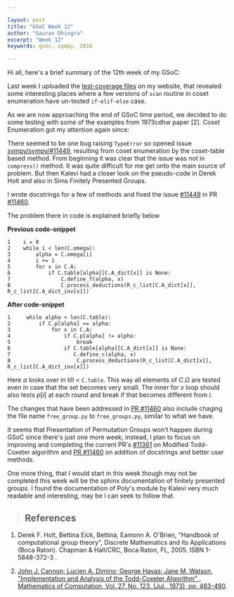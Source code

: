 ```yaml
---

layout: post
title: "GSoC Week 12"
author: "Gaurav Dhingra"
excerpt: "Week 12"
keywords: gsoc, sympy, 2016

---
```



Hi all, here's a brief summary of the 12th week of my GSoC:

Last week I uploaded the [test-coverage files](https://gxyd.github.io/gsoc2016/covhtml/index.html) on my website, that revealed some interesting places where a few versions of `scan` routine in coset enumeration have un-tested `if-elif-else` case.

As we are now approaching the end of GSoC time period, we decided to do some testing with some of the examples from 1973cdhw paper [2]. Coset Enumeration got my attention again since:

There seemed to be one bug raising `TypeError` so opened issue [sympy/sympy/#11449](https://github.com/sympy/sympy/issues/11449), resulting from coset enumeration by the coset-table based method. From beginning it was clear that the issue was not in `compress()` method. It was quite difficult for me get onto the main source of problem. But then Kalevi had a closer look on the pseudo-code in Derek Holt and also in Sims Finitely Presented Groups.

I wrote docstrings for a few of methods and fixed the issue [#11449](https://github.com/sympy/sympy/issue/11449) in PR [#11460](https://github.com/sympy/sympy/pull/11460).

The problem there in code is explained briefly below

**Previous code-snippet**

```
1    i = 0
2    while i < len(C.omega):
3        alpha = C.omega[i]
4        i += 1
5        for x in C.A:
6            if C.table[alpha][C.A_dict[x]] is None:
7                C.define_f(alpha, x)
8                C.process_deductions(R_c_list[C.A_dict[x]], R_c_list[C.A_dict_inv[x]])
```

**After code-snippet**

```
1     while alpha < len(C.table):
2         if C.p[alpha] == alpha:
3             for x in C.A:
4                 if C.p[alpha] != alpha:
5                     break
6                 if C.table[alpha][C.A_dict[x]] is None:
7                    C.define_c(alpha, x)
8                     C.process_deductions(R_c_list[C.A_dict[x]], R_c_list[C.A_dict_inv[x]])
```

Here $\alpha$ looks over in till $\lt$ `C.table`. This way all elements of $C.\Omega$ are tested even in case that the set becomes very small. The inner for $x$ loop should also tests $p[i]$ at each round and break if that becomes different from $i$.

The changes that have been addressed in [PR #11460](https://github.com/sympy/sympy/pull/11460) also include chaging the file name `free_group.py` to `free_groups.py`, similar to what we have.

It seems that Presentation of Permutation Groups won't happen during GSoC since there's just one more week; instead, I plan to focus on improving and completing the current PR's [#11361](https://github.com/sympy/sympy/pull/11361) on Modified Todd-Coxeter algorithm and [PR #11460](https://github.com/sympy/sympy/pull/11460) on addition of docstrings and better user methods.

One more thing, that I would start in this week though may not be completed this week will be the sphinx documentation of finitely presented groups. I found the documentation of Poly's module by Kalevi very much readable and interesting, may be I can seek to follow that.

> ## References

1. Derek F. Holt, Bettina Eick, Bettina, Eamonn A. O'Brien, "Handbook of computational group theory", Discrete Mathematics and its Applications (Boca Raton). Chapman &amp; Hall/CRC, Boca Raton, FL, 2005. ISBN 1-5848-372-3 .

2. [John J. Cannon; Lucien A. Dimino; George Havas; Jane M. Watson, "Implementation and Analysis of the Todd-Coxeter Algorithm" , Mathematics of Computation, Vol. 27, No. 123. (Jul., 1973), pp. 463-490](http://staff.itee.uq.edu.au/havas/1973cdhw.pdf).
